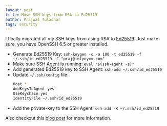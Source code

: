 ```yaml
---
layout: post
title: Move SSH keys from RSA to Ed25519
author: Prajwal Tuladhar
tags: security
---
```


I finally migrated all my SSH keys from using RSA to [Ed25519](https://en.wikipedia.org/wiki/Elliptic_Curve_Digital_Signature_Algorithm). Just make sure, you have OpenSSH 6.5 or greater installed.

* Generate Ed25519 Key: `ssh-keygen -o -a 100 -t ed25519 -f ~/.ssh/id_ed25519 -C "praj@infynyxx.com"`
* Make sure SSH Agent is running: `eval "$(ssh-agent -s)"`
* Add generated Ed25519 key to SSH Agent: `ssh-add ~/.ssh/id_ed25519`
* Update `~/.ssh/config` file:
    ``` bash
    Host *
    AddKeysToAgent yes
    UseKeychain yes
    IdentityFile ~/.ssh/id_ed25519
    ```
* Add the private-key to the SSH Agent: `ssh-add -K ~/.ssh/id_ed25519`

Also checkout this [blog post](https://medium.com/risan/upgrade-your-ssh-key-to-ed25519-c6e8d60d3c54) for more information.